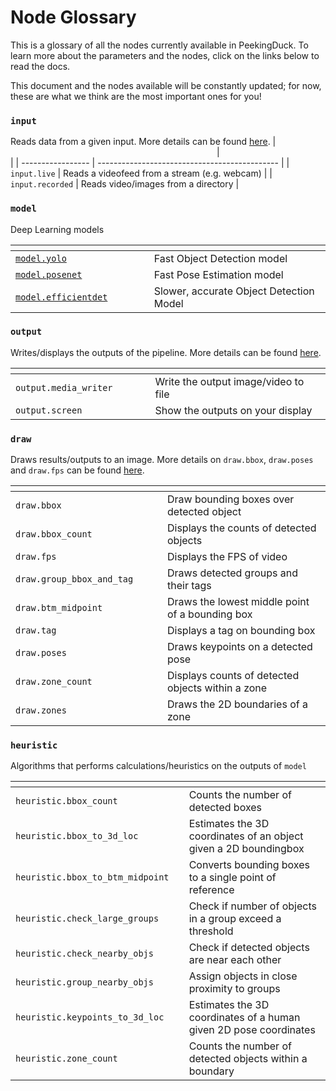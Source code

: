 # Node Glossary

This is a glossary of all the nodes currently available in PeekingDuck. To learn more about the parameters and the nodes, click on the links below to read the docs.

This document and the nodes available will be constantly updated; for now, these are what we think are the most important ones for you!


### `input`
Reads data from a given input. More details can be found [here](./io_draw_nodes.md#input-nodes).
| <img width=326 /> | <img width=654 />                             |
| ----------------- | --------------------------------------------- |
|  `input.live`     | Reads a videofeed from a stream (e.g. webcam) |
|  `input.recorded` | Reads video/images from a directory           |


### `model`
Deep Learning models

| <img width=326 />                      | <img width=654 />                       |
| -------------------------------------- | --------------------------------------- |
| [`model.yolo`](./models/yolo.md)       | Fast Object Detection model             |
| [`model.posenet`](./models/posenet.md) | Fast Pose Estimation model              |
| [`model.efficientdet`](./models/efficientdet.md) | Slower, accurate Object Detection Model |


### `output`
Writes/displays the outputs of the pipeline. More details can be found [here](./io_draw_nodes.md#output-nodes).

| <img width=326 />     | <img width=654 />                    |
| --------------------- | ------------------------------------ |
| `output.media_writer` | Write the output image/video to file |
| `output.screen`       | Show the outputs on your display     |


### `draw`
Draws results/outputs to an image. More details on `draw.bbox`, `draw.poses` and `draw.fps` can be found [here](./io_draw_nodes.md#draw-nodes).

| <img width=326 />          | <img width=654 />                                 |
| -------------------------- | ------------------------------------------------- |
|  `draw.bbox`               |  Draw bounding boxes over detected object         |
|  `draw.bbox_count`         | Displays the counts of detected objects           |
|  `draw.fps`                | Displays the FPS of video                         |
|  `draw.group_bbox_and_tag` | Draws detected groups and their tags              |
|  `draw.btm_midpoint`       | Draws the lowest middle point of a bounding box   |
|  `draw.tag`                | Displays a tag on bounding box                    |
|  `draw.poses`              | Draws keypoints on a detected pose                |
|  `draw.zone_count`         | Displays counts of detected objects within a zone |
|  `draw.zones`              | Draws the 2D boundaries of a zone                 |


### `heuristic`
Algorithms that performs calculations/heuristics on the outputs of `model`

| <img width=326 />                 | <img width=654 />                                                 |
| --------------------------------- | ----------------------------------------------------------------- |
|  `heuristic.bbox_count`           |  Counts the number of detected boxes                              |
|  `heuristic.bbox_to_3d_loc`       | Estimates the 3D coordinates of an object given a 2D boundingbox  |
|  `heuristic.bbox_to_btm_midpoint` | Converts bounding boxes to a single point of reference            |
|  `heuristic.check_large_groups`   | Check if number of objects in a group exceed a threshold          |
|  `heuristic.check_nearby_objs`    | Check if detected objects are near each other                     |
|  `heuristic.group_nearby_objs`    | Assign objects in close proximity to groups                       |
|  `heuristic.keypoints_to_3d_loc`  | Estimates the 3D coordinates of a human given 2D pose coordinates |
|  `heuristic.zone_count`           | Counts the number of detected objects within a boundary           |
